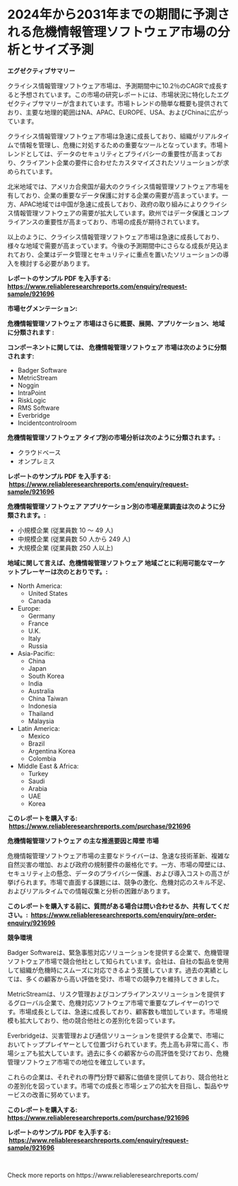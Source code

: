 <p><h1>2024年から2031年までの期間に予測される危機情報管理ソフトウェア市場の分析とサイズ予測</h1></p><p><strong>エグゼクティブサマリー</strong></p>
<p><p>クライシス情報管理ソフトウェア市場は、予測期間中に10.2％のCAGRで成長すると予想されています。この市場の研究レポートには、市場状況に特化したエグゼクティブサマリーが含まれています。市場トレンドの簡単な概要も提供されており、主要な地理的範囲はNA、APAC、EUROPE、USA、およびChinaに広がっています。</p><p>クライシス情報管理ソフトウェア市場は急速に成長しており、組織がリアルタイムで情報を管理し、危機に対処するための重要なツールとなっています。市場トレンドとしては、データのセキュリティとプライバシーの重要性が高まっており、クライアント企業の要件に合わせたカスタマイズされたソリューションが求められています。</p><p>北米地域では、アメリカ合衆国が最大のクライシス情報管理ソフトウェア市場を有しており、企業の重要なデータ保護に対する企業の需要が高まっています。一方、APAC地域では中国が急速に成長しており、政府の取り組みによりクライシス情報管理ソフトウェアの需要が拡大しています。欧州ではデータ保護とコンプライアンスの重要性が高まっており、市場の成長が期待されています。</p><p>以上のように、クライシス情報管理ソフトウェア市場は急速に成長しており、様々な地域で需要が高まっています。今後の予測期間中にさらなる成長が見込まれており、企業はデータ管理とセキュリティに重点を置いたソリューションの導入を検討する必要があります。</p></p>
<p><strong>レポートのサンプル PDF を入手する: <a href="https://www.reliableresearchreports.com/enquiry/request-sample/921696">https://www.reliableresearchreports.com/enquiry/request-sample/921696</a></strong></p>
<p><strong>市場セグメンテーション:</strong></p>
<p><strong> 危機情報管理ソフトウェア 市場はさらに概要、展開、アプリケーション、地域に分類されます :</strong></p>
<p><strong>コンポーネントに関しては、 危機情報管理ソフトウェア 市場は次のように分類されます: &nbsp;</strong></p>
<p><ul><li>Badger Software</li><li>MetricStream</li><li>Noggin</li><li>IntraPoint</li><li>RiskLogic</li><li>RMS Software</li><li>Everbridge</li><li>Incidentcontrolroom</li></ul></p>
<p><strong> 危機情報管理ソフトウェア タイプ別の市場分析は次のように分類されます。:</strong></p>
<p><ul><li>クラウドベース</li><li>オンプレミス</li></ul></p>
<p><strong>レポートのサンプル PDF を入手する: &nbsp;<a href="https://www.reliableresearchreports.com/enquiry/request-sample/921696">https://www.reliableresearchreports.com/enquiry/request-sample/921696</a></strong></p>
<p><strong> 危機情報管理ソフトウェア アプリケーション別の市場産業調査は次のように分類されます。:</strong></p>
<p><ul><li>小規模企業 (従業員数 10 ～ 49 人)</li><li>中規模企業 (従業員数 50 人から 249 人)</li><li>大規模企業 (従業員数 250 人以上)</li></ul></p>
<p><strong>地域に関して言えば、危機情報管理ソフトウェア 地域ごとに利用可能なマーケットプレーヤーは次のとおりです。:</strong></p>
<p><ul>
    <li>
        North America:
        <ul>
            <li>United States</li>
            <li>Canada</li>
        </ul>
    </li>
    <li>
        Europe:
        <ul>
            <li>Germany</li>
            <li>France</li>
            <li>U.K.</li>
            <li>Italy</li>
            <li>Russia</li>
        </ul>
    </li>
    <li>
        Asia-Pacific:
        <ul>
            <li>China</li>
            <li>Japan</li>
            <li>South Korea</li>
            <li>India</li>
            <li>Australia</li>
            <li>China Taiwan</li>
            <li>Indonesia</li>
            <li>Thailand</li>
            <li>Malaysia</li>
        </ul>
    </li>
    <li>
        Latin America:
        <ul>
            <li>Mexico</li>
            <li>Brazil</li>
            <li>Argentina Korea</li>
            <li>Colombia</li>
        </ul>
    </li>
    <li>
        Middle East & Africa:
        <ul>
            <li>Turkey</li>
            <li>Saudi</li>
            <li>Arabia</li>
            <li>UAE</li>
            <li>Korea</li>
        </ul>
    </li>
    </ul></p>
<p><strong>このレポートを購入する: &nbsp;<a href="https://www.reliableresearchreports.com/purchase/921696">https://www.reliableresearchreports.com/purchase/921696</a></strong></p>
<p><strong>危機情報管理ソフトウェア の主な推進要因と障壁 市場</strong></p>
<p><p>危機情報管理ソフトウェア市場の主要なドライバーは、急速な技術革新、複雑な自然災害の増加、および政府の規制要件の厳格化です。一方、市場の障壁には、セキュリティ上の懸念、データのプライバシー保護、および導入コストの高さが挙げられます。市場で直面する課題には、競争の激化、危機対応のスキル不足、およびリアルタイムでの情報収集と分析の困難があります。</p></p>
<p><strong>このレポートを購入する前に、質問がある場合は問い合わせるか、共有してください。:&nbsp; <a href="https://www.reliableresearchreports.com/enquiry/pre-order-enquiry/921696">https://www.reliableresearchreports.com/enquiry/pre-order-enquiry/921696</a></strong></p>
<p><strong>競争環境</strong></p>
<p><p>Badger Softwareは、緊急事態対応ソリューションを提供する企業で、危機管理ソフトウェア市場で競合他社として知られています。会社は、自社の製品を使用して組織が危機時にスムーズに対応できるよう支援しています。過去の実績としては、多くの顧客から高い評価を受け、市場での競争力を維持してきました。</p><p>MetricStreamは、リスク管理およびコンプライアンスソリューションを提供するグローバル企業で、危機対応ソフトウェア市場で重要なプレイヤーの1つです。市場成長としては、急速に成長しており、顧客数も増加しています。市場規模も拡大しており、他の競合他社との差別化を図っています。</p><p>Everbridgeは、災害管理および通信ソリューションを提供する企業で、市場においてトッププレイヤーとして位置づけられています。売上高も非常に高く、市場シェアも拡大しています。過去に多くの顧客からの高評価を受けており、危機管理ソフトウェア市場での地位を確立しています。</p><p>これらの企業は、それぞれの専門分野で顧客に価値を提供しており、競合他社との差別化を図っています。市場での成長と市場シェアの拡大を目指し、製品やサービスの改善に努めています。</p></p>
<p><strong>このレポートを購入する: &nbsp; <a href="https://www.reliableresearchreports.com/purchase/921696">https://www.reliableresearchreports.com/purchase/921696</a></strong></p>
<p><strong>レポートのサンプル PDF を入手する: &nbsp;<a href="https://www.reliableresearchreports.com/enquiry/request-sample/921696">https://www.reliableresearchreports.com/enquiry/request-sample/921696</a></strong><strong></strong></p>
<p>&nbsp;</p>
<p>Check more reports on https://www.reliableresearchreports.com/</p>